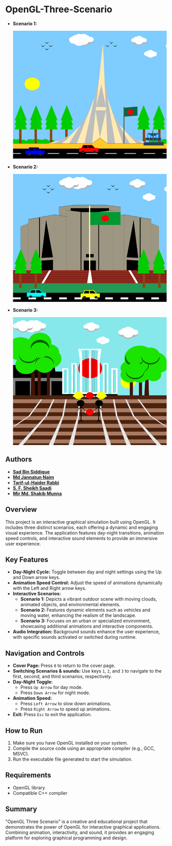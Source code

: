 ﻿# OpenGL-Three-Scenario

- **Scenario 1:**
  
  <img src="./images/project1.png" alt="Scenario 1" width="800" height="400">

- **Scenario 2:**
  
  <img src="./images/project2.png" alt="Scenario 2" width="800" height="400">

- **Scenario 3:**
  
  <img src="./images/project3.png" alt="Scenario 3" width="800" height="400">

## Authors
- [**Sad Bin Siddique**](https://github.com/sadbinsiddique)
- [**Md Jannatun Naim**](https://github.com/mdjn)
- [**Tarif-ul-Haider Rabbi**](https://github.com/rabbi2580)
- [**S. F. Sheikh Saadi**](https://github.com/sheikhsaadi)
- [**Mir Md. Shakib Munna**](https://github.com/mirshakibmunna)

## Overview
This project is an interactive graphical simulation built using OpenGL. It includes three distinct scenarios, each offering a dynamic and engaging visual experience. The application features day-night transitions, animation speed controls, and interactive sound elements to provide an immersive user experience.

## Key Features
- **Day-Night Cycle:** Toggle between day and night settings using the Up and Down arrow keys.
- **Animation Speed Control:** Adjust the speed of animations dynamically with the Left and Right arrow keys.
- **Interactive Scenarios:**
  - **Scenario 1:** Depicts a vibrant outdoor scene with moving clouds, animated objects, and environmental elements.
  - **Scenario 2:** Features dynamic elements such as vehicles and moving water, enhancing the realism of the landscape.
  - **Scenario 3:** Focuses on an urban or specialized environment, showcasing additional animations and interactive components.
- **Audio Integration:** Background sounds enhance the user experience, with specific sounds activated or switched during runtime.

## Navigation and Controls
- **Cover Page:** Press `0` to return to the cover page.
- **Switching Scenarios & sounds:** Use keys `1`, `2`, and `3` to navigate to the first, second, and third scenarios, respectively.
- **Day-Night Toggle:**
  - Press `Up Arrow` for day mode.
  - Press `Down Arrow` for night mode.
- **Animation Speed:**
  - Press `Left Arrow` to slow down animations.
  - Press `Right Arrow` to speed up animations.
- **Exit:** Press `Esc` to exit the application.

## How to Run
1. Make sure you have OpenGL installed on your system.
2. Compile the source code using an appropriate compiler (e.g., GCC, MSVC).
3. Run the executable file generated to start the simulation.

## Requirements
- OpenGL library
- Compatible C++ compiler

## Summary
"OpenGL Three Scenario" is a creative and educational project that demonstrates the power of OpenGL for interactive graphical applications. Combining animation, interactivity, and sound, it provides an engaging platform for exploring graphical programming and design.
